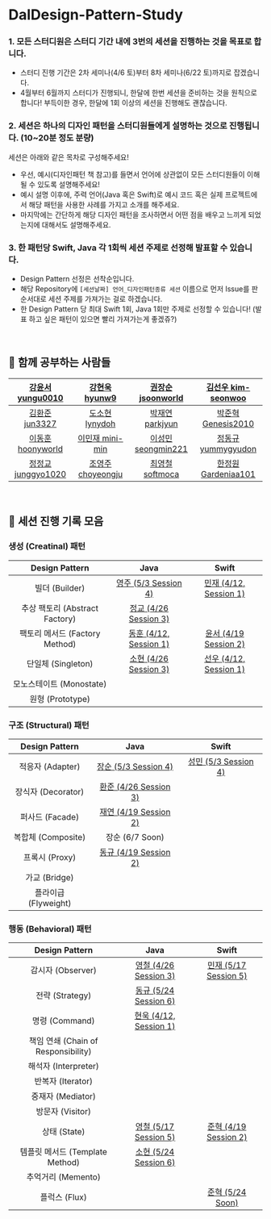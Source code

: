 # DalDesign-Pattern-Study
### 1. 모든 스터디원은 스터디 기간 내에 3번의 세션을 진행하는 것을 목표로 합니다.
- 스터디 진행 기간은 2차 세미나(4/6 토)부터 8차 세미나(6/22 토)까지로 잡겠습니다.   
- 4월부터 6월까지 스터디가 진행되니, 한달에 한번 세션을 준비하는 것을 원칙으로 합니다! 부득이한 경우, 한달에 1회 이상의 세션을 진행해도 괜찮습니다.

### 2. 세션은 하나의 디자인 패턴을 스터디원들에게 설명하는 것으로 진행됩니다. (10~20분 정도 분량)
세션은 아래와 같은 목차로 구성해주세요!

- 우선, 예시(디자인패턴 책 참고)를 들면서 언어에 상관없이 모든 스터디원들이 이해될 수 있도록 설명해주세요!  
- 예시 설명 이후에, 주력 언어(Java 혹은 Swift)로 예시 코드 혹은 실제 프로젝트에서 해당 패턴을 사용한 사례를 가지고 소개를 해주세요.   
- 마지막에는 간단하게 해당 디자인 패턴을 조사하면서 어떤 점을 배우고 느끼게 되었는지에 대해서도 설명해주세요.

### 3. 한 패턴당 Swift, Java 각 1회씩 세션 주제로 선정해 발표할 수 있습니다.
- Design Pattern 선정은 선착순입니다.   
- 해당 Repository에 `[세션날짜] 언어_디자인패턴종류 세션` 이름으로 먼저 Issue를 판 순서대로 세션 주제를 가져가는 걸로 하겠습니다.  
- 한 Design Pattern 당 최대 Swift 1회, Java 1회만 주제로 선정할 수 있습니다! (발표 하고 싶은 패턴이 있으면 빨리 가져가는게 좋겠쥬?)

<br>

## 👥 함께 공부하는 사람들
| [강윤서 yungu0010](https://github.com/yungu0010) | [강현욱 hyunw9](https://github.com/hyunw9) | [권장순 jsoonworld](https://github.com/jsoonworld) | [김선우 kim-seonwoo](https://github.com/kim-seonwoo) | 
| :--: | :--: | :--: | :--: | 
| [김환준 jun3327](https://github.com/jun3327) | [도소현 lynydoh](https://github.com/sohyundoh) | [박재연 parkjyun](https://github.com/Parkjyun) | [박준혁 Genesis2010](https://github.com/Genesis2010) | 
| [이동훈 hoonyworld](https://github.com/hoonyworld)  |  [이민재 mini-min](https://github.com/mini-min) | [이성민 seongmin221](https://github.com/seongmin221) | [정동규 yummygyudon](https://github.com/yummygyudon) | 
|[정정교 junggyo1020](https://github.com/junggyo1020)  | [조영주 choyeongju](https://github.com/choyeongju)  | [최영철 softmoca](https://github.com/softmoca) | [한정원 Gardeniaa101](https://github.com/Gardeniaa101) |

<br>

## 📁 세션 진행 기록 모음
### 생성 (Creatinal) 패턴
| Design Pattern | Java | Swift |
| :--: | :--: | :--: |
| 빌더 (Builder) | [영주 (5/3 Session 4)](https://github.com/SOPT-Design-Pattern-Study/DalDesign-Pattern-Study/blob/main/5_Builder_Pattern_Java.md) | [민재 (4/12, Session 1)](https://github.com/SOPT-Design-Pattern-Study/DalDesign-Pattern-Study/blob/main/2_Builder_Swift.md) |
| 추상 팩토리 (Abstract Factory) | [정교 (4/26 Session 3)](https://github.com/SOPT-Design-Pattern-Study/DalDesign-Pattern-Study/blob/main/4_Abstract_Factory_Pattern_Java.md) |
| 팩토리 메서드 (Factory Method) | [동훈 (4/12, Session 1)](https://github.com/SOPT-Design-Pattern-Study/DalDesign-Pattern-Study/blob/main/2_Factory%20Method_Java.md) | [윤서 (4/19 Session 2)](https://github.com/SOPT-Design-Pattern-Study/DalDesign-Pattern-Study/blob/main/3_Factory%20Method_Swift.md) |
| 단일체 (Singleton) | [소현 (4/26 Session 3)](https://github.com/SOPT-Design-Pattern-Study/DalDesign-Pattern-Study/blob/main/4_Singleton_Pattern_Java.md) | [선우 (4/12, Session 1)](https://github.com/SOPT-Design-Pattern-Study/DalDesign-Pattern-Study/blob/main/2_Singleton_Swift.md) |
| 모노스테이트 (Monostate)
| 원형 (Prototype)

### 구조 (Structural) 패턴
| Design Pattern | Java | Swift |
| :--: | :--: | :--: |
| 적응자 (Adapter) | [장순 (5/3 Session 4)](https://github.com/SOPT-Design-Pattern-Study/DalDesign-Pattern-Study/blob/main/5_Adapter_Pattern_Java.md) | [성민 (5/3 Session 4)](https://github.com/SOPT-Design-Pattern-Study/DalDesign-Pattern-Study/blob/main/5_Adapter_Pattern_Swift.md) |
| 장식자 (Decorator) | [환준 (4/26 Session 3)](https://github.com/SOPT-Design-Pattern-Study/DalDesign-Pattern-Study/blob/main/4_Decorator_Java.md)
| 퍼사드 (Facade) | [재연 (4/19 Session 2)](https://github.com/SOPT-Design-Pattern-Study/DalDesign-Pattern-Study/blob/main/3_Facade_Java.md) |
| 복합체 (Composite) | 장순 (6/7 Soon)
| 프록시 (Proxy) | [동규 (4/19 Session 2)](/3_Proxy_Java.md)
| 가교 (Bridge)
| 플라이급 (Flyweight)

### 행동 (Behavioral) 패턴
| Design Pattern | Java | Swift |
| :--: | :--: | :--: |
| 감시자 (Observer) | [영철 (4/26 Session 3)](https://github.com/SOPT-Design-Pattern-Study/DalDesign-Pattern-Study/blob/main/4_Observer_Pattern_Java.md) | [민재 (5/17 Session 5)](https://github.com/SOPT-Design-Pattern-Study/DalDesign-Pattern-Study/blob/main/6_Observer_Pattern_Swift.md) |
| 전략 (Strategy) | [동규 (5/24 Session 6)](https://github.com/SOPT-Design-Pattern-Study/DalDesign-Pattern-Study/blob/main/7_Strategy_Java.md)
| 명령 (Command) | [현욱 (4/12, Session 1)](https://github.com/SOPT-Design-Pattern-Study/DalDesign-Pattern-Study/blob/main/2_Command_Java.md)
| 책임 연쇄 (Chain of Responsibility)
| 해석자 (Interpreter)
| 반복자 (Iterator)
| 중재자 (Mediator)
| 방문자 (Visitor)
| 상태 (State) | [영철 (5/17 Session 5)](https://github.com/SOPT-Design-Pattern-Study/DalDesign-Pattern-Study/blob/main/6_State_Pattern_Java.md) | [준혁 (4/19 Session 2)](https://github.com/SOPT-Design-Pattern-Study/DalDesign-Pattern-Study/blob/main/3_%08State_Swift.md) |
| 템플릿 메서드 (Template Method) | [소현 (5/24 Session 6)](https://github.com/SOPT-Design-Pattern-Study/DalDesign-Pattern-Study/blob/main/7_Template_Method_Pattern.md)
| 추억거리 (Memento)
| 플럭스 (Flux) | | [준혁 (5/24 Soon)](https://github.com/SOPT-Design-Pattern-Study/DalDesign-Pattern-Study/blob/main/7_Flux_Pattern.md)
